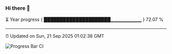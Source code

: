 ### Hi there 👋

⏳ Year progress { █████████████████████▁▁▁▁▁▁▁▁▁ } 72.07 %

---

⏰ Updated on Sun, 21 Sep 2025 01:02:38 GMT

![Progress Bar CI](https://github.com/code-lakshay/GitHub-Actions-Demo/workflows/Progress%20Bar%20CI/badge.svg)

